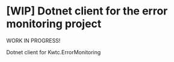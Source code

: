 # [WIP] Dotnet client for the error monitoring project

WORK IN PROGRESS!

Dotnet client for Kwtc.ErrorMonitoring
